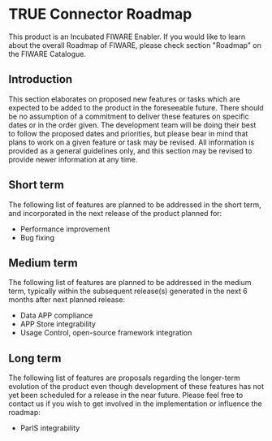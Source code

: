 # TRUE Connector Roadmap

This product is an Incubated FIWARE Enabler. If you would like to learn about the overall Roadmap of FIWARE, please check section "Roadmap" on the FIWARE Catalogue.

## Introduction

This section elaborates on proposed new features or tasks which are expected to be added to the product in the foreseeable future. There should be no assumption of a commitment to deliver these features on specific dates or in the order given. The development team will be doing their best to follow the proposed dates and priorities, but please bear in mind that plans to work on a given feature or task may be revised. All information is provided as a general guidelines only, and this section may be revised to provide newer information at any time.

## Short term

The following list of features are planned to be addressed in the short term, and incorporated in the next release of the product planned for:
* Performance improvement
* Bug fixing

## Medium term

The following list of features are planned to be addressed in the medium term, typically within the subsequent release(s) generated in the next 6 months after next planned release:
* Data APP compliance
* APP Store integrability
* Usage Control, open-source framework integration 

## Long term

The following list of features are proposals regarding the longer-term evolution of the product even though development of these features has not yet been scheduled for a release in the near future. Please feel free to contact us if you wish to get involved in the implementation or influence the roadmap:
* ParIS integrability
